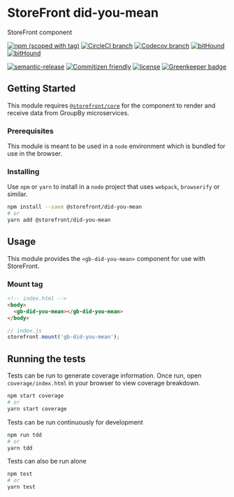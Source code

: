# StoreFront did-you-mean

StoreFront <gb-did-you-mean> component

[![npm (scoped with tag)](https://img.shields.io/npm/v/@storefront/did-you-mean.svg?style=flat-square)](https://www.npmjs.com/package/@storefront/did-you-mean)
[![CircleCI branch](https://img.shields.io/circleci/project/github/groupby/storefront-did-you-mean/master.svg?style=flat-square)](https://circleci.com/gh/groupby/storefront-did-you-mean/tree/master)
[![Codecov branch](https://img.shields.io/codecov/c/github/groupby/storefront-did-you-mean/master.svg?style=flat-square)](https://codecov.io/gh/groupby/storefront-did-you-mean)
[![bitHound](https://img.shields.io/bithound/code/github/groupby/storefront-did-you-mean.svg?style=flat-square)](https://www.bithound.io/github/groupby/storefront-did-you-mean)
[![bitHound](https://img.shields.io/bithound/dependencies/github/groupby/storefront-did-you-mean.svg?style=flat-square)](https://www.bithound.io/github/groupby/storefront-did-you-mean)

[![semantic-release](https://img.shields.io/badge/%20%20%F0%9F%93%A6%F0%9F%9A%80-semantic--release-e10079.svg?style=flat-square)](https://github.com/semantic-release/semantic-release)
[![Commitizen friendly](https://img.shields.io/badge/commitizen-friendly-brightgreen.svg?style=flat-square)](http://commitizen.github.io/cz-cli/)
[![license](https://img.shields.io/github/license/mashape/apistatus.svg?style=flat-square)](https://choosealicense.com/licenses/mit/)
[![Greenkeeper badge](https://badges.greenkeeper.io/groupby/storefront-did-you-mean.svg)](https://greenkeeper.io/)

## Getting Started

This module requires [`@storefront/core`](https://www.npmjs.com/package/@storefront/core) for the component to render
and receive data from GroupBy microservices.

### Prerequisites

This module is meant to be used in a `node` environment which is bundled for use in the browser.

### Installing

Use `npm` or `yarn` to install in a `node` project that uses `webpack`, `browserify` or similar.

```sh
npm install --save @storefront/did-you-mean
# or
yarn add @storefront/did-you-mean
```

## Usage

This module provides the `<gb-did-you-mean>` component for use with StoreFront.

### Mount tag

```html
<!-- index.html -->
<body>
  <gb-did-you-mean></gb-did-you-mean>
</body>
```

```js
// index.js
storefront.mount('gb-did-you-mean');
```

## Running the tests

Tests can be run to generate coverage information.
Once run, open `coverage/index.html` in your browser to view coverage breakdown.

```sh
npm start coverage
# or
yarn start coverage
```

Tests can be run continuously for development

```sh
npm run tdd
# or
yarn tdd
```

Tests can also be run alone

```sh
npm test
# or
yarn test
```
